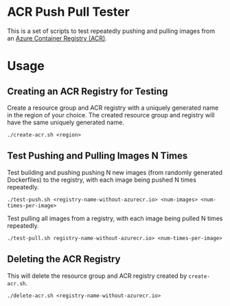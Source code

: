 # ACR Push Pull Tester

This is a set of scripts to test repeatedly pushing and pulling images from an [Azure Container Registry (ACR)](https://azure.microsoft.com/en-us/products/container-registry).

# Usage

## Creating an ACR Registry for Testing

Create a resource group and ACR registry with a uniquely generated name in the region of your choice. The created resource group and registry will have the same uniquely generated name.

```
./create-acr.sh <region>
```

## Test Pushing and Pulling Images N Times

Test building and pushing pushing N new images (from randomly generated Dockerfiles) to the registry, with each image being pushed N times repeatedly.

```
./test-push.sh <registry-name-without-azurecr.io> <num-images> <num-times-per-image>
```

Test pulling all images from a registry, with each image being pulled N times repeatedly.

```
./test-pull.sh registry-name-without-azurecr.io> <num-times-per-image>
```

## Deleting the ACR Registry

This will delete the resource group and ACR registry created by `create-acr.sh`.

```
./delete-acr.sh <registry-name-without-azurecr.io>
```
